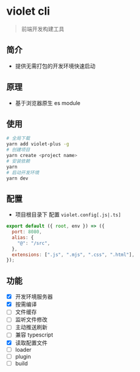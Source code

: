 # violet cli

> 前端开发构建工具

## 简介

- 提供无需打包的开发环境快速启动

## 原理

- 基于浏览器原生 es module

## 使用

```bash
# 全局下载
yarn add violet-plus -g
# 创建项目
yarn create <project name>
# 安装依赖
yarn
# 启动开发环境
yarn dev
```

## 配置

- 项目根目录下 配置 `violet.config[.js|.ts]`

```js
export default ({ root, env }) => ({
  port: 8080,
  alias: {
    "@": "/src",
  },
  extensions: [".js", ".mjs", ".css", ".html"],
});
```

## 功能

- [x] 开发环境服务器
- [x] 按需编译
- [ ] 文件缓存
- [ ] 监听文件修改
- [ ] 主动推送刷新
- [ ] 兼容 typescript
- [x] 读取配置文件
- [ ] loader
- [ ] plugin
- [ ] build
